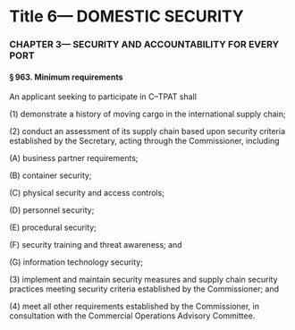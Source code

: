 
# Title 6— DOMESTIC SECURITY
### CHAPTER 3— SECURITY AND ACCOUNTABILITY FOR EVERY PORT
#### § 963. Minimum requirements

An applicant seeking to participate in C–TPAT shall

(1) demonstrate a history of moving cargo in the international supply chain;

(2) conduct an assessment of its supply chain based upon security criteria established by the Secretary, acting through the Commissioner, including

(A) business partner requirements;

(B) container security;

(C) physical security and access controls;

(D) personnel security;

(E) procedural security;

(F) security training and threat awareness; and

(G) information technology security;

(3) implement and maintain security measures and supply chain security practices meeting security criteria established by the Commissioner; and

(4) meet all other requirements established by the Commissioner, in consultation with the Commercial Operations Advisory Committee.
